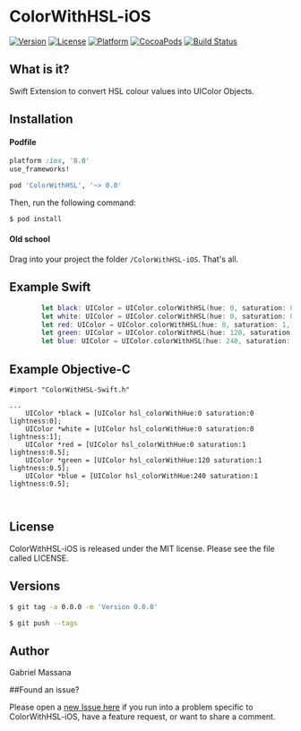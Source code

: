 # ColorWithHSL-iOS

[![Version](https://img.shields.io/cocoapods/v/ColorWithHSL.svg?style=flat-square)](http://cocoapods.org/pods/ColorWithHSL)
[![License](https://img.shields.io/cocoapods/l/ColorWithHSL.svg?style=flat-square)](http://cocoapods.org/pods/ColorWithHSL)
[![Platform](https://img.shields.io/cocoapods/p/ColorWithHSL.svg?style=flat-square)](http://cocoapods.org/pods/ColorWithHSL)
[![CocoaPods](https://img.shields.io/cocoapods/metrics/doc-percent/ColorWithHSL.svg?style=flat-square)](http://cocoapods.org/pods/ColorWithHSL)
[![Build Status](https://img.shields.io/travis/GabrielMassana/ColorWithHSL-iOS/master.svg?style=flat-square)](https://travis-ci.org/GabrielMassana/ColorWithHSL-iOS)

##   What is it?

Swift Extension to convert HSL colour values into UIColor Objects.

## Installation

#### Podfile

```ruby
platform :ios, '8.0'
use_frameworks!

pod 'ColorWithHSL', '~> 0.0'
```

Then, run the following command:

```bash
$ pod install
```

#### Old school

Drag into your project the folder `/ColorWithHSL-iOS`. That's all.

## Example Swift

```swift
        let black: UIColor = UIColor.colorWithHSL(hue: 0, saturation: 0, lightness: 0)
        let white: UIColor = UIColor.colorWithHSL(hue: 0, saturation: 0, lightness: 1)
        let red: UIColor = UIColor.colorWithHSL(hue: 0, saturation: 1, lightness: 0.5)
        let green: UIColor = UIColor.colorWithHSL(hue: 120, saturation: 1, lightness: 0.5)
        let blue: UIColor = UIColor.colorWithHSL(hue: 240, saturation: 1, lightness: 0.5)
```
## Example Objective-C

```objc
#import "ColorWithHSL-Swift.h"

...
    UIColor *black = [UIColor hsl_colorWithHue:0 saturation:0 lightness:0];
    UIColor *white = [UIColor hsl_colorWithHue:0 saturation:0 lightness:1];
    UIColor *red = [UIColor hsl_colorWithHue:0 saturation:1 lightness:0.5];
    UIColor *green = [UIColor hsl_colorWithHue:120 saturation:1 lightness:0.5];
    UIColor *blue = [UIColor hsl_colorWithHue:240 saturation:1 lightness:0.5];
    
        
```
## License

ColorWithHSL-iOS is released under the MIT license. Please see the file called LICENSE.

## Versions

```bash
$ git tag -a 0.0.0 -m 'Version 0.0.0'

$ git push --tags
```

## Author

Gabriel Massana

##Found an issue?

Please open a [new Issue here](https://github.com/GabrielMassana/ColorWithHSL-iOS/issues/new) if you run into a problem specific to ColorWithHSL-iOS, have a feature request, or want to share a comment.
